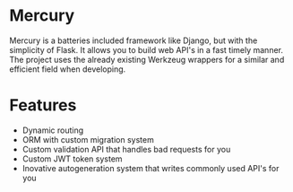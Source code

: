 # Mercury
Mercury is a batteries included framework like Django, but with the simplicity of Flask. It allows
you to build web API's in a fast timely manner. The project uses the already existing Werkzeug
wrappers for a similar and efficient field when developing.

# Features
 - Dynamic routing
 - ORM with custom migration system
 - Custom validation API that handles bad requests for you
 - Custom JWT token system
 - Inovative autogeneration system that writes commonly used API's for you
